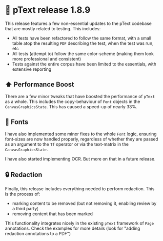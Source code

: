 # :mega: pText release 1.8.9

This release features a few non-essential updates to the pText codebase that are mostly related to testing.
This includes:
- All tests have been refactored to follow the same format, with a small table atop the resulting `PDF` describing the test, when the test was run, etc
- All tests (attempt to) follow the same color-scheme (making them look more professional and consistent)
- Tests against the entire corpus have been limited to the essentials, with extensive reporting

## :arrow_up: Performance Boost

There are a few minor tweaks that have boosted the performance of `pText` as a whole.
This includes the copy-behaviour of `Font` objects in the `CanvasGraphicsState`. This has caused a speed-up of nearly 33%.

## :page_facing_up: Fonts

I have also implemented some minor fixes to the whole `Font` logic, ensuring font-sizes are now handled properly, 
regardless of whether they are passed as an argument to the `Tf` operator or via the text-matrix in the `CanvasGraphicsState`.

I have also started implementing OCR. But more on that in a future release.

## :lock: Redaction

Finally, this release includes everything needed to perform redaction.
This is the process of:
- marking content to be removed (but not removing it, enabling review by a third party)
- removing content that has been marked

This functionality integrates nicely in the existing `pText` framework of `Page` annotations.
Check the examples for more details (look for "adding redaction annotations to a PDF")